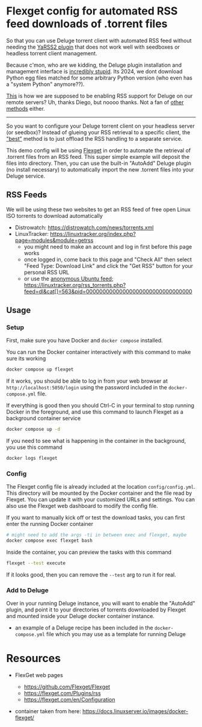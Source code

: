 # Flexget config for automated RSS feed downloads of .torrent files

So that you can use Deluge torrent client with automated RSS feed without needing the [YaRSS2 plugin](https://dev.deluge-torrent.org/wiki/Plugins/YaRSS2) that does not work well with seedboxes or headless torrent client management.

Because c'mon, who are we kidding, the Deluge plugin installation and management interface is [incredibly stupid](https://dev.deluge-torrent.org/wiki/Plugins#InstallingPlugins). Its 2024, we dont download Python egg files matched for some arbitrary Python version (who even has a "system Python" anymore??).

[This](https://www.rapidseedbox.com/kb/use-rss-deluge-using-yarss2-plugin) is how we are supposed to be enabling RSS support for Deluge on our remote servers? Uh, thanks Diego, but noooo thanks. Not a fan of [other methods](https://www.reddit.com/r/seedboxes/comments/yf0qn4/using_rss_with_deluge_on_a_seedbox/) either.

-----

So you want to configure your Deluge torrent client on your headless server (or seedbox)? Instead of glueing your RSS retrieval to a specific client, the ["best"](https://www.reddit.com/r/torrents/comments/amriu4/comment/efo4i7n/?utm_source=share&utm_medium=web3x&utm_name=web3xcss&utm_term=1) method is to just offload the RSS handling to a separate service.

This demo config will be using [Flexget](https://github.com/Flexget/Flexget) in order to automate the retrieval of .torrent files from an RSS feed. This super simple example will deposit the files into directory. Then, you can use the built-in "AutoAdd" Deluge plugin (no install necessary) to automatically import the new .torrent files into your Deluge service.

## RSS Feeds

We will be using these two websites to get an RSS feed of free open Linux ISO torrents to download automatically

- Distrowatch: https://distrowatch.com/news/torrents.xml
- LinuxTracker: https://linuxtracker.org/index.php?page=modules&module=getrss
  - you might need to make an account and log in first before this page works
  - once logged in, come back to this page and "Check All" then select "Feed Type: Download Link" and click the "Get RSS" button for your personal RSS URL
  - or use the [anonymous Ubuntu feed](https://askubuntu.com/questions/24229/is-there-an-rss-feed-of-ubuntu-release-torrent-files); https://linuxtracker.org/rss_torrents.php?feed=dl&cat[]=563&pid=00000000000000000000000000000000

## Usage

### Setup

First, make sure you have Docker and `docker compose` installed.

You can run the Docker container interactively with this command to make sure its working

```bash
docker compose up flexget
```

If it works, you should be able to log in from your web browser at `http://localhost:5050/login` using the password included in the `docker-compose.yml` file.

If everything is good then you should Ctrl-C in your terminal to stop running Docker in the foreground, and use this command to launch Flexget as a background container service

```bash
docker compose up -d
```

If you need to see what is happening in the container in the background, you use this command

```bash
docker logs flexget
```

### Config

The Flexget config file is already included at the location `config/config.yml`. This directory will be mounted by the Docker container and the file read by Flexget. You can update it with your customized URLs and settings. You can also use the Flexget web dashboard to modify the config file.

If you want to manually kick off or test the download tasks, you can first enter the running Docker container

```bash
# might need to add the args -ti in between exec and flexget, maybe
docker compose exec flexget bash
```

Inside the container, you can preview the tasks with this command

```bash
flexget --test execute
```

If it looks good, then you can remove the `--test` arg to run it for real.

### Add to Deluge

Over in your running Deluge instance, you will want to enable the "AutoAdd" plugin, and point it to your directories of torrents downloaded by Flexget and mounted inside your Deluge docker container instance.

- an example of a Deluge recipe has been included in the `docker-compose.yml` file which you may use as a template for running Deluge

# Resources

- FlexGet web pages
  - https://github.com/Flexget/Flexget
  - https://flexget.com/Plugins/rss
  -  https://flexget.com/en/Configuration

- container taken from here: https://docs.linuxserver.io/images/docker-flexget/